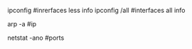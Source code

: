 ipconfig #inrerfaces less info
ipconfig /all #interfaces all info

arp -a #ip

netstat -ano #ports

